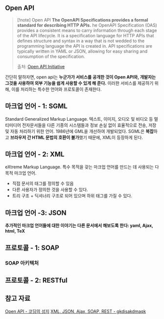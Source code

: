## Open API

> [!note] Open API
> **The OpenAPI Specifications provides a formal standard for describing HTTP APIs.**
> he OpenAPI Specification (OAS) provides a consistent means to carry information through each stage of the API lifecycle. It is a specification language for HTTP APIs that defines structure and syntax in a way that is not wedded to the programming language the API is created in. API specifications are typically written in YAML or JSON, allowing for easy sharing and consumption of the specification.
> 
> 출처: [Open API Initiative](https://www.openapis.org/)

간단히 말하자면, open api는 **누군가가 서비스를 공개한 것이 Open API와, 개발자는 그것을 사용하여 외부 기능을 쉽게 사용할 수 있게 해 준다.** 이러한 서비스를 제공하기 위해, 이를 처리하는 특수한 언어와 프로토콜이 존재한다.
## 마크업 언어 - 1: SGML
Standard Generalized Markup Language. 텍스트, 이미지, 오디오 및 비디오 등 멀티미디어 전자문서들을 다른 기종의 시스템들과 정보 손실 없이 효율적으로 전송, 저장 및 자동 처리하기 위한 언어. 1986년에 GML을 개선하여 개발되었다. SGML은 **복잡**하고 **브라우저 간 HTML 문법의 호환이 불가**했기 때문에, XML이 등장하게 된다.
## 마크업 언어 - 2: XML
eXtreme Markup Language. 특수 목적을 갖는 마크업 언어를 만드는 데 사용되는 다목적 마크업 언어.
- 직접 문서의 태그를 정의할 수 있음
- 다른 사용자가 정의한 것을 사용할 수 있다.
- 트리 구조 + 딕셔너리 구조로 되어 있으며 하위 태그를 가질 수 있다.
## 마크업 언어 -3: JSON




**추가적인 마크업 언어들에 대한 이야기는 다른 문서에서 해보도록 한다: yaml, Ajax, html, TeX**
## 프로토콜 - 1: SOAP


### SOAP 아키텍처
## 프로토콜 - 2: RESTful

## 참고 자료
[Open API - 코딩의 성지](https://devkingdom.tistory.com/11)
[XML, JSON, Ajax, SOAP, REST - gkdisakdmaqk](https://blog.naver.com/gkdisakdmaqk/221320917084)

